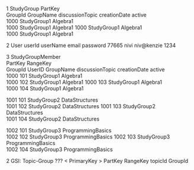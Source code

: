 1 StudyGroup
   PartKey                                                  
   GroupId   GroupName        discussionTopic     creationDate    active  
   1000      StudyGroup1      Algebra1  
   1000      StudyGroup1      Algebra1
   1000      StudyGroup1      Algebra1   
   1000      StudyGroup1      Algebra1

2 User
   userId  userName  email       password
   77665   nivi      niv@kenzie  1234 

3 StudyGroupMember   
   PartKey   RangeKey                                                    
   GroupId   UserID       GroupName        discussionTopic     creationDate    active  
   1000      101          StudyGroup1      Algebra1  
   1000      102          StudyGroup1      Algebra1
   1000      103          StudyGroup1      Algebra1   
   1000      104          StudyGroup1      Algebra1

   1001      101          StudyGroup2      DataStructures  
   1001      102          StudyGroup2      DataStructures
   1001      103          StudyGroup2      DataStructures   
   1001      104          StudyGroup2      DataStructures

   1002      101          StudyGroup3      ProgrammingBasics  
   1002      102          StudyGroup3      ProgrammingBasics
   1002      103          StudyGroup3      ProgrammingBasics   
   1002      104          StudyGroup3      ProgrammingBasics

2 GSI: Topic-Group ??? 
   <   PrimaryKey   >
   PartKey   RangeKey
   topicId    GroupId 